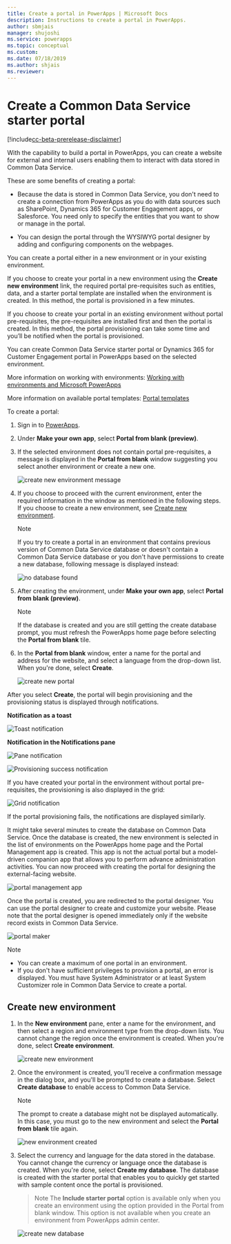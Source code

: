 ```yaml
---
title: Create a portal in PowerApps | Microsoft Docs
description: Instructions to create a portal in PowerApps.
author: sbmjais
manager: shujoshi
ms.service: powerapps
ms.topic: conceptual
ms.custom: 
ms.date: 07/18/2019
ms.author: shjais
ms.reviewer:
---
```


# Create a Common Data Service starter portal

[!include[cc-beta-prerelease-disclaimer](../../includes/cc-beta-prerelease-disclaimer.md)]

With the capability to build a portal in PowerApps, you can create a website for external and internal users enabling them to interact with data stored in Common Data Service.

These are some benefits of creating a portal:

- Because the data is stored in Common Data Service, you don't need to create a connection from PowerApps as you do with data sources such as SharePoint, Dynamics 365 for Customer Engagement apps, or Salesforce. You need only to specify the entities that you want to show or manage in the portal.

- You can design the portal through the WYSIWYG portal designer by adding and configuring components on the webpages.

You can create a portal either in a new environment or in your existing environment.

If you choose to create your portal in a new environment using the **Create new environment** link, the required portal pre-requisites such as entities, data, and a starter portal template are installed when the environment is created. In this method, the portal is provisioned in a few minutes.

If you choose to create your portal in an existing environment without portal pre-requisites, the pre-requisites are installed first and then the portal is created. In this method, the portal provisioning can take some time and you’ll be notified when the portal is provisioned.

You can create Common Data Service starter portal or Dynamics 365 for Customer Engagement  portal in PowerApps based on the selected environment.

More information on working with environments: [Working with environments and Microsoft PowerApps](https://docs.microsoft.com/en-us/powerapps/maker/canvas-apps/working-with-environments)

More information on available portal templates: [Portal templates](portal-templates.md)

To create a portal:

1.  Sign in to [PowerApps](http://web.powerapps.com).  

2.  Under **Make your own app**, select **Portal from blank (preview)**.

3.	If the selected environment does not contain portal pre-requisites, a message is displayed in the **Portal from blank** window suggesting you select another environment or create a new one.

    ![create new environment message](media/create-portal-message.png "Create new environment message")

4.	If you choose to proceed with the current environment, enter the required information in the window as mentioned in the following steps. If you choose to create a new environment, see [Create new environment](#create-new-environment).

    > [!NOTE]
    > If you try to create a portal in an environment that contains previous version of Common Data Service database or doesn't contain a Common Data Service database or you don't have permissions to create a new database, following message is displayed instead:
    >
    > ![no database found](media/no-database-found.png "No database found")  

5.	After creating the environment, under **Make your own app**, select **Portal from blank (preview)**.

    > [!NOTE]
    > If the database is created and you are still getting the create database prompt, you must refresh the PowerApps home page before selecting the **Portal from blank** tile.

6.  In the **Portal from blank** window, enter a name for the portal and address for the website, and select a language from the drop-down list. When you're done, select **Create**.

    ![create new portal](media/create-new-portal.png "Create new portal")  

After you select **Create**, the portal will begin provisioning and the provisioning status is displayed through notifications.

**Notification as a toast**

![Toast notification](media/toast-notif.png "Toast notification") 

**Notification in the Notifications pane**

![Pane notification](media/pane-notif.png "Pane notification") 

![Provisioning success notification](media/provision-complete-notif.png "Provisioning success notification") 

If you have created your portal in the environment without portal pre-requisites, the provisioning is also displayed in the grid:

![Grid notification](media/provision-progress-notif.png "Grid notification") 

If the portal provisioning fails, the notifications are displayed similarly.

It might take several minutes to create the database on Common Data Service. Once the database is created, the new environment is selected in the list of environments on the PowerApps home page and the Portal Management app is created. This app is not the actual portal but a model-driven companion app that allows you to perform advance administration activities. You can now proceed with creating the portal for designing the external-facing website.

![portal management app](media/portal-mgmt-app.png "Portal management app") 

Once the portal is created, you are redirected to the portal designer. You can use the portal designer to create and customize your website. Please note that the portal designer is opened immediately only if the website record exists in Common Data Service.

![portal maker](media/portal-maker.png "Portal maker") 

> [!NOTE]
> - You can create a maximum of one portal in an environment.
> - If you don't have sufficient privileges   to provision a portal, an error is displayed. You must have System Administrator or at least System Customizer role in Common Data Service to create a portal.

## Create new environment

1.  In the **New environment** pane, enter a name for the environment, and then select a region and environment type from the drop-down lists. You cannot change the region once the environment is created. When you're done, select **Create environment**.

    ![create new environment](media/create-new-environment.png "Create new environment")  

2.  Once the environment is created, you'll receive a confirmation message in the dialog box, and you'll be prompted to create a database. Select **Create database** to enable access to Common Data Service.

    > [!NOTE]
    > The prompt to create a database might not be displayed automatically. In this case, you must go to the new environment and select the **Portal from blank** tile again.

    ![new environment created](media/new-environment-created.png "New environment created")  

3.  Select the currency and language for the data stored in the database. You cannot change the currency or language once the database is created. When you're done, select **Create my database**. The database is created with the starter portal that enables you to quickly get started with sample content once the portal is provisioned.

    > Note
    > The **Include starter portal** option is available only when you create an environment using the option provided in the Portal from blank window. This option is not available when you create an environment from PowerApps admin center.

    ![create new database](media/create-new-database.png "Create new database")  



  

